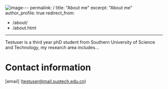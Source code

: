 ![image](https://github.com/Jin442B/testuser.github.io/assets/139232053/fb0e344f-ef22-47d7-906f-374ba4097225)---
permalink: /
title: "About me"
excerpt: "About me"
author_profile: true
redirect_from: 
  - /about/
  - /about.html
---

Testuser is a third year phD student from Southern University of Science and Technology, my research area includes...

Contact information
======
[email] (testuser@mail.sustech.edu.cn)

